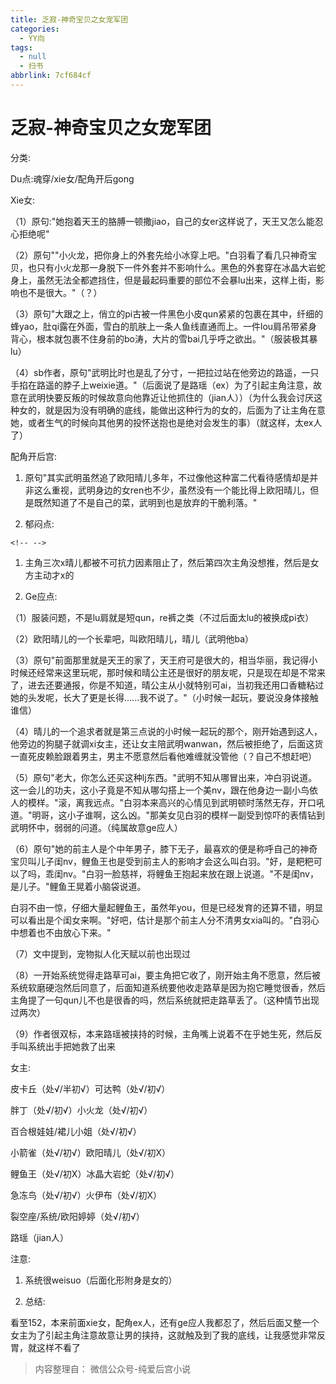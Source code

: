 ```yaml
---
title: 乏寂-神奇宝贝之女宠军团
categories:
  - YY向
tags:
  - null
  - 扫书
abbrlink: 7cf684cf
---
```

# 乏寂-神奇宝贝之女宠军团
分类:

Du点:魂穿/xie女/配角开后gong

Xie女:

（1）原句:"她抱着天王的胳膊一顿撒jiao，自己的女er这样说了，天王又怎么能忍心拒绝呢"

（2）原句""小火龙，把你身上的外套先给小冰穿上吧。"白羽看了看几只神奇宝贝，也只有小火龙那一身脱下一件外套并不影响什么。黑色的外套穿在冰晶大岩蛇身上，虽然无法全都遮挡住，但是最起码重要的部位不会暴lu出来，这样上街，影响也不是很大。"（？）

（3）原句"大跟之上，俏立的pi古被一件黑色小皮qun紧紧的包裹在其中，纤细的蜂yao，肚qi露在外面，雪白的肌肤上一条人鱼线直通而上。一件lou肩吊带紧身背心，根本就包裹不住身前的bo涛，大片的雪bai几乎呼之欲出。"（服装极其暴lu）

（4）sb作者，原句"武明比时也是乱了分寸，一把拉过站在他旁边的路遥，一只手掐在路遥的脖子上weixie道。"（后面说了是路瑶（ex）为了引起主角注意，故意在武明快要反叛的时候故意向他靠近让他抓住的（jian人））（为什么我会讨厌这种女的，就是因为没有明确的底线，能做出这种行为的女的，后面为了让主角在意她，或者生气的时候向其他男的投怀送抱也是绝对会发生的事）（就这样，太ex人了）

配角开后宫:

1.  原句"其实武明虽然追了欧阳晴儿多年，不过像他这种富二代看待感情却是并非这么重视，武明身边的女ren也不少，虽然没有一个能比得上欧阳晴儿，但是既然知道了不是自己的菜，武明到也是放弃的干脆利落。"

2.  郁闷点:

```{=html}
<!-- -->
```
1.  主角三次x晴儿都被不可抗力因素阻止了，然后第四次主角没想推，然后是女方主动才x的

2.  Ge应点:

（1）服装问题，不是lu肩就是短qun，re裤之类（不过后面太lu的被换成pi衣）

（2）欧阳晴儿的一个长辈吧，叫欧阳晴儿，晴儿（武明他ba）

（3）原句"前面那里就是天王的家了，天王府可是很大的，相当华丽，我记得小时候还经常来这里玩呢，那时候和晴公主还是很好的朋友呢，只是现在却是不常来了，进去还要通报，你是不知道，晴公主从小就特别可ai，当初我还用口香糖粘过她的头发呢，长大了更是长得......我不说了。"（小时候一起玩，要说没身体接触谁信）

（4）晴儿的一个追求者就是第三点说的小时候一起玩的那个，刚开始遇到这人，他旁边的狗腿子就调xi女主，还让女主陪武明wanwan，然后被拒绝了，后面这货一直死皮赖脸跟着男主，男主不愿意然后看他难缠就没管他（？自己不想赶吧）

（5）原句"老大，你怎么还买这种lj东西。"武明不知从哪冒出来，冲白羽说道。这一会儿的功夫，这小子竟是不知从哪勾搭上一个美nv，跟在他身边一副小鸟依人的模样。"滚，离我远点。"白羽本来高兴的心情见到武明顿时荡然无存，开口吼道。"明哥，这小子谁啊，这么凶。"那美女见白羽的模样一副受到惊吓的表情钻到武明怀中，弱弱的问道。（纯属故意ge应人）

（6）原句"她的前主人是个中年男子，膝下无子，最喜欢的便是称呼自己的神奇宝贝叫儿子闺nv，鲤鱼王也是受到前主人的影响才会这么叫白羽。"好，是粑粑可以了吗，乖闺nv。"白羽一脸慈祥，将鲤鱼王抱起来放在跟上说道。"不是闺nv，是儿子。"鲤鱼王晃着小脑袋说道。

白羽不由一惊，仔细大量起鲤鱼王，虽然年you，但是已经发育的还算不错，明显可以看出是个闺女来啊。"好吧，估计是那个前主人分不清男女xia叫的。"白羽心中想着也不由放心下来。"

（7）文中提到，宠物拟人化天赋以前也出现过

（8）一开始系统觉得走路草可ai，要主角把它收了，刚开始主角不愿意，然后被系统软磨硬泡然后同意了，后面知道系统要他收走路草是因为抱它睡觉很香，然后主角提了一句qun儿不也是很香的吗，然后系统就把走路草丢了。（这种情节出现过两次）

（9）作者很双标，本来路瑶被挟持的时候，主角嘴上说着不在乎她生死，然后反手叫系统出手把她救了出来

女主:

皮卡丘（处√/半初√）可达鸭（处√/初√）

胖丁（处√/初√）小火龙（处√/初√）

百合根娃娃/裙儿小姐（处√/初√）

小箭雀（处√/初√）欧阳晴儿（处√/初X）

鲤鱼王（处√/初X）冰晶大岩蛇（处√/初√）

急冻鸟（处√/初√）火伊布（处√/初X）

裂空座/系统/欧阳婷婷（处√/初√）

路瑶（jian人）

注意:

1.  系统很weisuo（后面化形附身是女的）

2.  总结:

看至152，本来前面xie女，配角ex人，还有ge应人我都忍了，然后后面又整一个女主为了引起主角注意故意让男的挟持，这就触及到了我的底线，让我感觉非常反胃，就这样不看了


> 内容整理自： 微信公众号-纯爱后宫小说